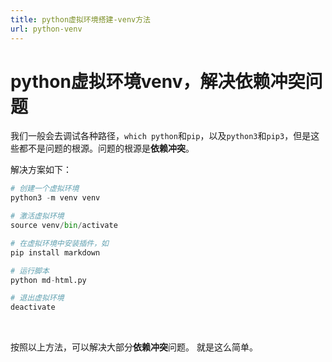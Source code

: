 ```yaml
---
title: python虚拟环境搭建-venv方法
url: python-venv
---
```


# python虚拟环境venv，解决依赖冲突问题

我们一般会去调试各种路径，`which python`和`pip`，以及`python3`和`pip3`，但是这些都不是问题的根源。问题的根源是**依赖冲突**。

解决方案如下：

```python
# 创建一个虚拟环境
python3 -m venv venv

# 激活虚拟环境
source venv/bin/activate

# 在虚拟环境中安装插件，如
pip install markdown

# 运行脚本
python md-html.py

# 退出虚拟环境
deactivate
```
<br>

按照以上方法，可以解决大部分**依赖冲突**问题。
就是这么简单。